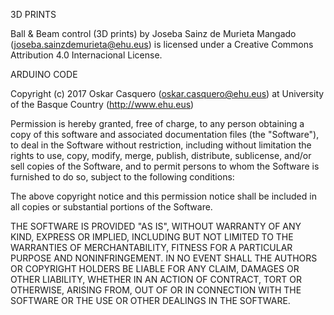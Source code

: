 3D PRINTS

Ball & Beam control (3D prints) by Joseba Sainz de Murieta Mangado (joseba.sainzdemurieta@ehu.eus)
is licensed under a Creative Commons Attribution 4.0 Internacional License.



ARDUINO CODE

Copyright (c) 2017 Oskar Casquero (oskar.casquero@ehu.eus) 
at University of the Basque Country (http://www.ehu.eus)

Permission is hereby granted, free of charge, to any person
obtaining a copy of this software and associated documentation
files (the "Software"), to deal in the Software without
restriction, including without limitation the rights to use,
copy, modify, merge, publish, distribute, sublicense, and/or sell
copies of the Software, and to permit persons to whom the
Software is furnished to do so, subject to the following
conditions:

The above copyright notice and this permission notice shall be
included in all copies or substantial portions of the Software.

THE SOFTWARE IS PROVIDED "AS IS", WITHOUT WARRANTY OF ANY KIND,
EXPRESS OR IMPLIED, INCLUDING BUT NOT LIMITED TO THE WARRANTIES
OF MERCHANTABILITY, FITNESS FOR A PARTICULAR PURPOSE AND
NONINFRINGEMENT. IN NO EVENT SHALL THE AUTHORS OR COPYRIGHT
HOLDERS BE LIABLE FOR ANY CLAIM, DAMAGES OR OTHER LIABILITY,
WHETHER IN AN ACTION OF CONTRACT, TORT OR OTHERWISE, ARISING
FROM, OUT OF OR IN CONNECTION WITH THE SOFTWARE OR THE USE OR
OTHER DEALINGS IN THE SOFTWARE.
